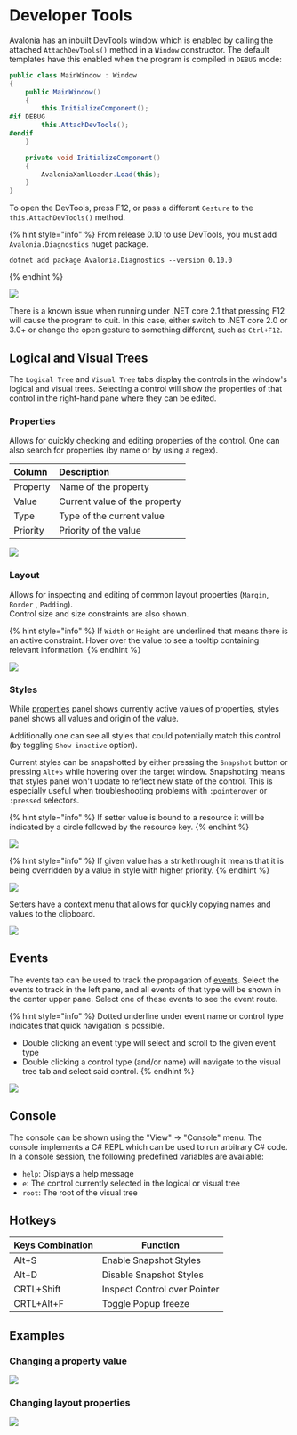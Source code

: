 # Developer Tools

Avalonia has an inbuilt DevTools window which is enabled by calling the attached `AttachDevTools()` method in a `Window` constructor. The default templates have this enabled when the program is compiled in `DEBUG` mode:

```csharp
public class MainWindow : Window
{
    public MainWindow()
    {
        this.InitializeComponent();
#if DEBUG
        this.AttachDevTools();
#endif
    }

    private void InitializeComponent()
    {
        AvaloniaXamlLoader.Load(this);
    }
}
```

To open the DevTools, press F12, or pass a different `Gesture` to the `this.AttachDevTools()` method.

{% hint style="info" %}
From release 0.10 to use DevTools, you must add `Avalonia.Diagnostics` nuget package.

```text
dotnet add package Avalonia.Diagnostics --version 0.10.0
```
{% endhint %}

![](../../.gitbook/assets/image%20%2823%29.png)

There is a known issue when running under .NET core 2.1 that pressing F12 will cause the program to quit. In this case, either switch to .NET core 2.0 or 3.0+ or change the open gesture to something different, such as `Ctrl+F12`.

## Logical and Visual Trees

The `Logical Tree` and `Visual Tree` tabs display the controls in the window's logical and visual trees. Selecting a control will show the properties of that control in the right-hand pane where they can be edited.

### Properties

Allows for quickly checking and editing properties of the control. One can also search for properties \(by name or by using a regex\).

| Column | Description |
| :--- | :--- |
| Property | Name of the property |
| Value | Current value of the property |
| Type | Type of the current value |
| Priority | Priority of the value |

![](../../.gitbook/assets/image%20%2826%29.png)

### Layout

Allows for inspecting and editing of common layout properties \(`Margin`, `Border` , `Padding`\).  
Control size and size constraints are also shown.

{% hint style="info" %}
If `Width` or `Height` are underlined that means there is an active constraint. Hover over the value to see a tooltip containing relevant information.
{% endhint %}

![](../../.gitbook/assets/image%20%2824%29%20%281%29.png)

### Styles

While [properties](developer-tools.md#properties) panel shows currently active values of properties, styles panel shows all values and origin of the value.

Additionally one can see all styles that could potentially match this control \(by toggling `Show inactive` option\).

Current styles can be snapshotted by either pressing the `Snapshot` button or pressing `Alt+S` while hovering over the target window. Snapshotting means that styles panel won't update to reflect new state of the control. This is especially useful when troubleshooting problems with `:pointerover` or `:pressed` selectors.

{% hint style="info" %}
If setter value is bound to a resource it will be indicated by a circle followed by the resource key.
{% endhint %}

![](../../.gitbook/assets/image%20%2827%29.png)

{% hint style="info" %}
If given value has a strikethrough it means that it is being overridden by a value in style with higher priority.
{% endhint %}

![](../../.gitbook/assets/image%20%2828%29.png)

Setters have a context menu that allows for quickly copying names and values to the clipboard.

![](../../.gitbook/assets/image%20%2825%29.png)

## Events

The events tab can be used to track the propagation of [events](../input/). Select the events to track in the left pane, and all events of that type will be shown in the center upper pane. Select one of these events to see the event route.

{% hint style="info" %}
Dotted underline under event name or control type indicates that quick navigation is possible. 

* Double clicking an event type will select and scroll to the  given event type
* Double clicking a control type \(and/or name\) will navigate to the visual tree tab and select said control. 
{% endhint %}

![](../../.gitbook/assets/image%20%2829%29.png)

## Console

The console can be shown using the "View" → "Console" menu. The console implements a C\# REPL which can be used to run arbitrary C\# code. In a console session, the following predefined variables are available:

* `help`: Displays a help message
* `e`: The control currently selected in the logical or visual tree
* `root`: The root of the visual tree

## Hotkeys

| Keys Combination | Function |
|-|-|
| Alt+S | Enable Snapshot Styles |
| Alt+D | Disable Snapshot Styles |
| CRTL+Shift | Inspect Control over Pointer |
| CRTL+Alt+F | Toggle Popup freeze |

## Examples

### Changing a property value

![](../../.gitbook/assets/devtools-change-property.gif)

### Changing layout properties

![](../../.gitbook/assets/devtools-change-layout.gif)
